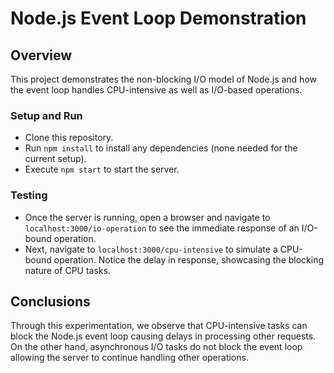 # Node.js Event Loop Demonstration

## Overview
This project demonstrates the non-blocking I/O model of Node.js and how the event loop handles CPU-intensive as well as I/O-based operations.

### Setup and Run
- Clone this repository.
- Run `npm install` to install any dependencies (none needed for the current setup).
- Execute `npm start` to start the server.

### Testing
- Once the server is running, open a browser and navigate to `localhost:3000/io-operation` to see the immediate response of an I/O-bound operation.
- Next, navigate to `localhost:3000/cpu-intensive` to simulate a CPU-bound operation. Notice the delay in response, showcasing the blocking nature of CPU tasks.

## Conclusions
Through this experimentation, we observe that CPU-intensive tasks can block the Node.js event loop causing delays in processing other requests. On the other hand, asynchronous I/O tasks do not block the event loop allowing the server to continue handling other operations.